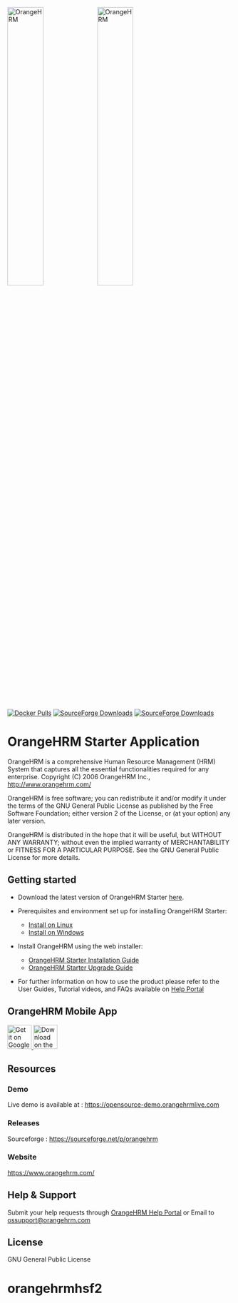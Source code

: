 <img width="40%" alt='OrangeHRM' src='https://raw.githubusercontent.com/wiki/orangehrm/orangehrm/logos/logo.svg#gh-light-mode-only'/><img width="40%" alt='OrangeHRM' src='https://raw.githubusercontent.com/wiki/orangehrm/orangehrm/logos/logo_dark_mode.svg#gh-dark-mode-only'/>

[![Docker Pulls](https://img.shields.io/docker/pulls/orangehrm/orangehrm.svg)](https://hub.docker.com/r/orangehrm/orangehrm) [![SourceForge Downloads](https://img.shields.io/sourceforge/dm/orangehrm.svg)](https://sourceforge.net/projects/orangehrm/) [![SourceForge Downloads](https://img.shields.io/sourceforge/dt/orangehrm.svg)](https://sourceforge.net/projects/orangehrm/)

# OrangeHRM Starter Application

OrangeHRM is a comprehensive Human Resource Management (HRM) System that captures all the essential functionalities required for any enterprise. Copyright (C) 2006 OrangeHRM Inc., http://www.orangehrm.com/

OrangeHRM is free software; you can redistribute it and/or modify it under the terms of the GNU General Public License as published by the Free Software Foundation; either version 2 of the License, or (at your option) any later version.

OrangeHRM is distributed in the hope that it will be useful, but WITHOUT ANY WARRANTY; without even the implied warranty of MERCHANTABILITY or FITNESS FOR A PARTICULAR PURPOSE. See the GNU General Public License for more details.

## Getting started

- Download the latest version of OrangeHRM Starter [here](https://sourceforge.net/projects/orangehrm/files/latest/download).

- Prerequisites and environment set up for installing OrangeHRM Starter:
  - [Install on Linux](https://starterhelp.orangehrm.com/hc/en-us/articles/6187572000540-Prerequisites-for-installing-OrangeHRM-Starter-in-Linux)
  - [Install on Windows](https://starterhelp.orangehrm.com/hc/en-us/articles/6187576427804-Prerequisites-for-installing-OrangeHRM-Starter-in-Windows)

- Install OrangeHRM using the web installer:
  - [OrangeHRM Starter Installation Guide](https://starterhelp.orangehrm.com/hc/en-us/articles/5295915003666-OrangeHRM-Starter-Installation-Guide)
  - [OrangeHRM Starter Upgrade Guide](https://starterhelp.orangehrm.com/hc/en-us/articles/6937346912402-OrangeHRM-Starter-Upgrade-Guide-For-5x-versions-)

- For further information on how to use the product please refer to the User Guides, Tutorial videos, and FAQs available on [Help Portal](https://starterhelp.orangehrm.com)

## OrangeHRM Mobile App

<a href="https://play.google.com/store/apps/details?id=com.orangehrm.opensource" target="_blank">
<img height="54" alt='Get it on Google Play'
    src='https://raw.githubusercontent.com/wiki/orangehrm/orangehrm/mobile/play_store_cropped_en_US_2022_08_04.png'/>
</a>
<a href="https://apps.apple.com/us/app/orangehrm/id1527247547" target="_blank">
<img height="54" alt='Download on the App Store'
    src='https://raw.githubusercontent.com/wiki/orangehrm/orangehrm/mobile/app_store_en_US.svg'/>
</a>

## Resources

### Demo
Live demo is available at : https://opensource-demo.orangehrmlive.com

### Releases
Sourceforge : https://sourceforge.net/p/orangehrm

### Website
https://www.orangehrm.com/

## Help & Support
Submit your help requests through [OrangeHRM Help Portal](https://starterhelp.orangehrm.com/hc/en-us/requests/new) or Email to [ossupport@orangehrm.com](mailto:ossupport@orangehrm.com)

## License 
GNU General Public License
# orangehrmhsf2
